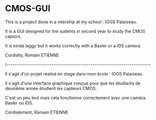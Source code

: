 # CMOS-GUI

This is a project done in a intership at my school : IOGS Palaiseau.

It is a GUI designed for the sudents in second year to study the CMOS captors.

It is kinda laggy but it works correctly with a Basler or a IDS camera.

Cordially,
Romain ETIENNE

/--------------------------------------------------------------------------

Il s'agit d'un projet réalisé en stage dans mon école : IOGS Palaiseau.

Il s'agit d'une interface graphique conçue pour que les étudiants de deuxième année étudient les capteurs CMOS.

C'est un peu lent mais cela fonctionne correctement avec une caméra Basler ou IDS.

Cordialement,
Romain ETIENNE
